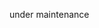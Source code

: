 [//]: # (a simple to-do list app that will allow you to add, remove, edit, archive and unarchive the tasks.)

[//]: # ()
[//]: # (it is made using angular framework.)

[//]: # ()
[//]: # (<a href="https://todo-list-sunilpoudel.netlify.app/">View web application live here</a>)

[//]: # ()
under maintenance

